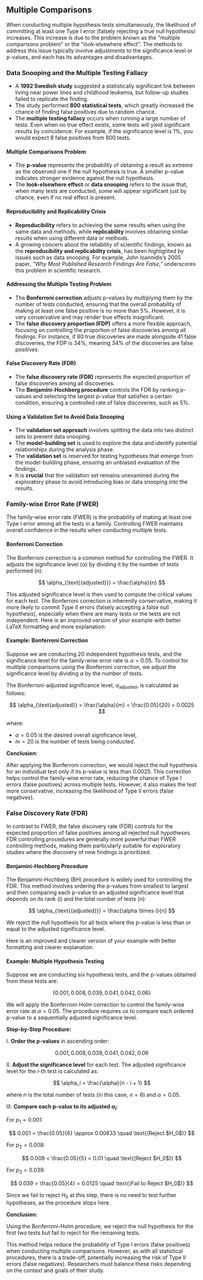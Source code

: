 ## Multiple Comparisons

When conducting multiple hypothesis tests simultaneously, the likelihood of committing at least one Type I error (falsely rejecting a true null hypothesis) increases. This increase is due to the problem known as the "multiple comparisons problem" or the "look-elsewhere effect". The methods to address this issue typically involve adjustments to the significance level or p-values, and each has its advantages and disadvantages. 

### Data Snooping and the Multiple Testing Fallacy

- A **1992 Swedish study** suggested a statistically significant link between living near power lines and childhood leukemia, but follow-up studies failed to replicate the finding.
- The study performed **800 statistical tests**, which greatly increased the chance of finding false positives due to random chance.
- The **multiple testing fallacy** occurs when running a large number of tests. Even when no true effect exists, some tests will yield significant results by coincidence. For example, if the significance level is 1%, you would expect 8 false positives from 800 tests.

#### Multiple Comparisons Problem

- The **p-value** represents the probability of obtaining a result as extreme as the observed one if the null hypothesis is true. A smaller p-value indicates stronger evidence against the null hypothesis.
- The **look-elsewhere effect** or **data snooping** refers to the issue that, when many tests are conducted, some will appear significant just by chance, even if no real effect is present.

#### Reproducibility and Replicability Crisis

- **Reproducibility** refers to achieving the same results when using the same data and methods, while **replicability** involves obtaining similar results when using different data or methods.
- A growing concern about the reliability of scientific findings, known as the **reproducibility and replicability crisis**, has been highlighted by issues such as data snooping. For example, John Ioannidis’s 2005 paper, *"Why Most Published Research Findings Are False,"* underscores this problem in scientific research.

#### Addressing the Multiple Testing Problem

- The **Bonferroni correction** adjusts p-values by multiplying them by the number of tests conducted, ensuring that the overall probability of making at least one false positive is no more than 5%. However, it is very conservative and may render true effects insignificant.
- The **false discovery proportion (FDP)** offers a more flexible approach, focusing on controlling the proportion of false discoveries among all findings. For instance, if 80 true discoveries are made alongside 41 false discoveries, the FDP is 34%, meaning 34% of the discoveries are false positives.

#### False Discovery Rate (FDR)

- The **false discovery rate (FDR)** represents the expected proportion of false discoveries among all discoveries.
- The **Benjamini-Hochberg procedure** controls the FDR by ranking p-values and selecting the largest p-value that satisfies a certain condition, ensuring a controlled rate of false discoveries, such as 5%.

#### Using a Validation Set to Avoid Data Snooping

- The **validation set approach** involves splitting the data into two distinct sets to prevent data snooping.
- The **model-building set** is used to explore the data and identify potential relationships during the analysis phase.
- The **validation set** is reserved for testing hypotheses that emerge from the model-building phase, ensuring an unbiased evaluation of the findings.
- It is **crucial** that the validation set remains unexamined during the exploratory phase to avoid introducing bias or data snooping into the results.

### Family-wise Error Rate (FWER)

The family-wise error rate (FWER) is the probability of making at least one Type I error among all the tests in a family. Controlling FWER maintains overall confidence in the results when conducting multiple tests.

#### Bonferroni Correction

The Bonferroni correction is a common method for controlling the FWER. It adjusts the significance level (α) by dividing it by the number of tests performed (n):

$$
\alpha_{\text{{adjusted}}} = \frac{\alpha}{n}
$$

This adjusted significance level is then used to compute the critical values for each test. The Bonferroni correction is inherently conservative, making it more likely to commit Type II errors (falsely accepting a false null hypothesis), especially when there are many tests or the tests are not independent.
Here is an improved version of your example with better LaTeX formatting and more explanation:

#### Example: Bonferroni Correction

Suppose we are conducting 20 independent hypothesis tests, and the significance level for the family-wise error rate is $\alpha = 0.05$. To control for multiple comparisons using the Bonferroni correction, we adjust the significance level by dividing $\alpha$ by the number of tests.

The Bonferroni-adjusted significance level, $\alpha_{\text{adjusted}}$, is calculated as follows:

$$
\alpha_{\text{adjusted}} = \frac{\alpha}{m} = \frac{0.05}{20} = 0.0025
$$

where:

- $\alpha = 0.05$ is the desired overall significance level,
- $m = 20$ is the number of tests being conducted.

**Conclusion:**

After applying the Bonferroni correction, we would reject the null hypothesis for an individual test only if its p-value is less than $0.0025$. This correction helps control the family-wise error rate, reducing the chance of Type I errors (false positives) across multiple tests. However, it also makes the test more conservative, increasing the likelihood of Type II errors (false negatives).

### False Discovery Rate (FDR)

In contrast to FWER, the false discovery rate (FDR) controls for the expected proportion of false positives among all rejected null hypotheses. FDR controlling procedures are generally more powerful than FWER controlling methods, making them particularly suitable for exploratory studies where the discovery of new findings is prioritized.

#### Benjamini-Hochberg Procedure

The Benjamini-Hochberg (BH) procedure is widely used for controlling the FDR. This method involves ordering the p-values from smallest to largest and then comparing each p-value to an adjusted significance level that depends on its rank (i) and the total number of tests (n):

$$
\alpha_{\text{{adjusted}}} = \frac{\alpha \times i}{n}
$$

We reject the null hypothesis for all tests where the p-value is less than or equal to the adjusted significance level. 

Here is an improved and clearer version of your example with better formatting and clearer explanation:


#### Example: Multiple Hypothesis Testing

Suppose we are conducting six hypothesis tests, and the p-values obtained from these tests are:

$$
\{0.001, 0.008, 0.039, 0.041, 0.042, 0.06\}
$$

We will apply the Bonferroni-Holm correction to control the family-wise error rate at $\alpha = 0.05$. The procedure requires us to compare each ordered p-value to a sequentially adjusted significance level.

**Step-by-Step Procedure:**

I. **Order the p-values** in ascending order: 

$$
0.001, 0.008, 0.039, 0.041, 0.042, 0.06
$$

II. **Adjust the significance level** for each test. The adjusted significance level for the $i$-th test is calculated as:

$$
\alpha_i = \frac{\alpha}{n - i + 1}
$$

where $n$ is the total number of tests (in this case, $n = 6$) and $\alpha = 0.05$.

III. **Compare each p-value to its adjusted $\alpha_i$**:

For $p_1 = 0.001$:

$$
0.001 < \frac{0.05}{6} \approx 0.00833 \quad \text{(Reject $H_0$)}
$$

For $p_2 = 0.008$:

$$
0.008 < \frac{0.05}{5} = 0.01 \quad \text{(Reject $H_0$)}
$$

For $p_3 = 0.039$:

$$
0.039 > \frac{0.05}{4} = 0.0125 \quad \text{(Fail to Reject $H_0$)}
$$

Since we fail to reject $H_0$ at this step, there is no need to test further hypotheses, as the procedure stops here.

**Conclusion:**

Using the Bonferroni-Holm procedure, we reject the null hypothesis for the first two tests but fail to reject for the remaining tests.

This method helps reduce the probability of Type I errors (false positives) when conducting multiple comparisons. However, as with all statistical procedures, there is a trade-off, potentially increasing the risk of Type II errors (false negatives). Researchers must balance these risks depending on the context and goals of their study.
